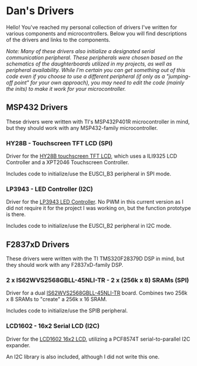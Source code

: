 # Dan's Drivers
Hello! You've reached my personal collection of drivers I've written for various components and microcontrollers. 
Below you will find descriptions of the drivers and links to the components.

*Note: Many of these drivers also initialize a designated serial communication peripheral. These peripherals were chosen based on the schematics of the daughterboards utilized in my projects, as well as peripheral availability. While I'm certain you can get something out of this code even if you choose to use a different peripheral (if only as a "jumping-off point" for your own approach), you may need to edit the code (mainly the inits) to make it work for your microcontroller.*

## MSP432 Drivers
These drivers were written with TI's MSP432P401R microcontroller in mind, but they should work with any MSP432-family microcontroller.
### HY28B - Touchscreen TFT LCD (SPI)
Driver for the [HY28B touchscreen TFT LCD](https://www.hotmcu.com/28-touch-screen-tft-lcd-with-all-interface-p-63.html), which uses a ILI9325 LCD Controller and a XPT2046 Touchscreen Controller. 

Includes code to initialize/use the EUSCI_B3 peripheral in SPI mode.

### LP3943 - LED Controller (I2C)
Driver for the [LP3943 LED Controller](https://www.ti.com/product/LP3943). No PWM in this current version as I did not require it for the project I was working on, but the function prototype is there. 

Includes code to initialize/use the EUSCI_B2 peripheral in I2C mode.


## F2837xD Drivers
These drivers were written with the TI TMS320F28379D DSP in mind, but they should work with any F2837xD-family DSP.
### 2 x IS62WVS2568GBLL-45NLI-TR - 2 x (256k x 8) SRAMs (SPI)
Driver for a dual [IS62WVS2568GBLL-45NLI-TR](https://www.mouser.com/ProductDetail/ISSI/IS62WVS2568GBLL-45NLI-TR?qs=F5EMLAvA7IDi1b3lWvG69A%3D%3D) board. Combines two 256k x 8 SRAMs to "create" a 256k x 16 SRAM. 

Includes code to initialize/use the SPIB peripheral.

### LCD1602 - 16x2 Serial LCD (I2C)
Driver for the [LCD1602 16x2 LCD](https://www.addicore.com/1602-16x2-Character-LCD-with-I2C-backpack-p/156.htm), utilizing a PCF8574T serial-to-parallel I2C expander. 

An I2C library is also included, although I did not write this one.
